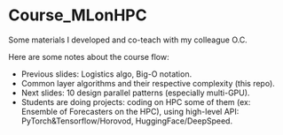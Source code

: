 # Course_MLonHPC
Some materials I developed and co-teach with my colleague O.C.

Here are some notes about the course flow:
* Previous slides: Logistics algo, Big-O notation.
* Common layer algorithms and their respective complexity (this repo).
* Next slides: 10 design parallel patterns (especially multi-GPU).
* Students are doing projects: coding on HPC some of them (ex: Ensemble of Forecasters on the HPC), using high-level API: PyTorch&Tensorflow/Horovod, HuggingFace/DeepSpeed.

  
